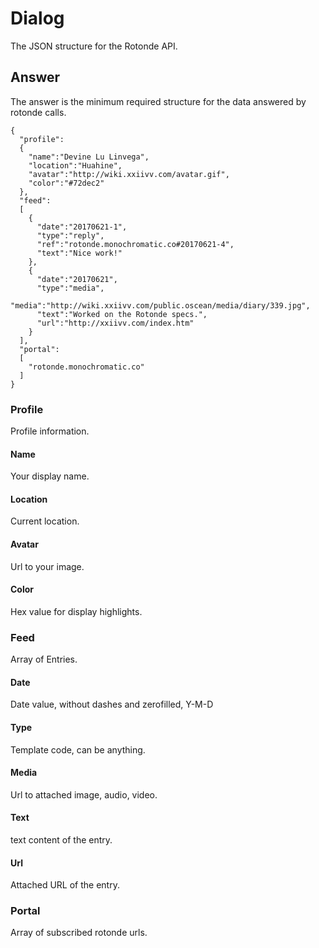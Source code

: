 # Dialog
    
The JSON structure for the Rotonde API.

## Answer

The answer is the minimum required structure for the data answered by rotonde calls.

```
{
  "profile":
  {
    "name":"Devine Lu Linvega",
    "location":"Huahine",
    "avatar":"http://wiki.xxiivv.com/avatar.gif",
    "color":"#72dec2"
  },
  "feed":
  [
    {
      "date":"20170621-1",
      "type":"reply",
      "ref":"rotonde.monochromatic.co#20170621-4",
      "text":"Nice work!"
    },
    {
      "date":"20170621",
      "type":"media",
      "media":"http://wiki.xxiivv.com/public.oscean/media/diary/339.jpg",
      "text":"Worked on the Rotonde specs.",
      "url":"http://xxiivv.com/index.htm"
    }
  ],
  "portal":
  [
    "rotonde.monochromatic.co"
  ]
}
```

### Profile
Profile information.
#### Name
Your display name.
#### Location
Current location.
#### Avatar
Url to your image.
#### Color
Hex value for display highlights.

### Feed
Array of Entries.
#### Date
Date value, without dashes and zerofilled, Y-M-D
#### Type
Template code, can be anything.
#### Media
Url to attached image, audio, video.
#### Text
text content of the entry.
#### Url
Attached URL of the entry.

### Portal
Array of subscribed rotonde urls.